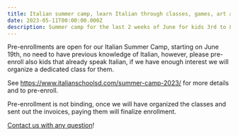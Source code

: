 ```yaml
---
title: Italian summer camp, learn Italian through classes, games, art and music
date: 2023-05-11T00:00:00.000Z
description: Summer camp for the last 2 weeks of June for kids 3rd to 8th grade
---
```


Pre-enrollments are open for our Italian Summer Camp, starting on June 19th,
no need to have previous knowledge of Italian, however, please pre-enroll also kids that already speak Italian, if we have enough interest we will organize a dedicated class for them.

See <https://www.italianschoolsd.com/summer-camp-2023/> for more details and to pre-enroll.

Pre-enrollment is not binding, once we will have organized the classes and sent out the invoices, paying them will finalize enrollment.

[Contact us with any question](https://www.italianschoolsd.com/contact/)!

